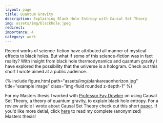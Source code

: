 ```yaml
---
layout: page
title: Quantum Gravity
description: Explaining Black Hole Entropy with Causal Set Theory
img: assets/img/blackhole.jpeg
redirect:
importance: 4
category: work
---
```


Recent works of science-fiction have attributed all manner of mystical effects to black holes. But what if some of this science-fiction was in fact reality?
With insight from black hole thermodynamics and quantum gravity I have explored the possibility that the universe is a hologram.
Check out this short <a href="assets/pdf/Is_The_Universe_a_Hologram.pdf" target="_blank" rel="noopener noreferrer" class="float-right"><i class="fas fa-file-pdf"></i></a> I wrote aimed at a public audeince.

<div class="row">
    <div class="col-sm mt-3 mt-md-0">
        {% include figure.html path="assets/img/plankareaonhorizon.jpg" title="example image" class="img-fluid rounded z-depth-1" %}
    </div>
</div>


For my Masters thesis I worked with <a href="https://en.wikipedia.org/wiki/Fay_Dowker">Professor Fay Dowker</a> on using Causal Set Theory, a theory of quantum gravity, to explain black hole entropy. For a review article I wrote about Causal Set Theory check out this short <a href="assets/pdf/CausalSetLiteratureReview.pdf">paper</a>. If you'd like more detial, click <a href="assets/pdf/MSciReport-Final.pdf">here</a> to read my complete (anonymized) Masters thesis!

